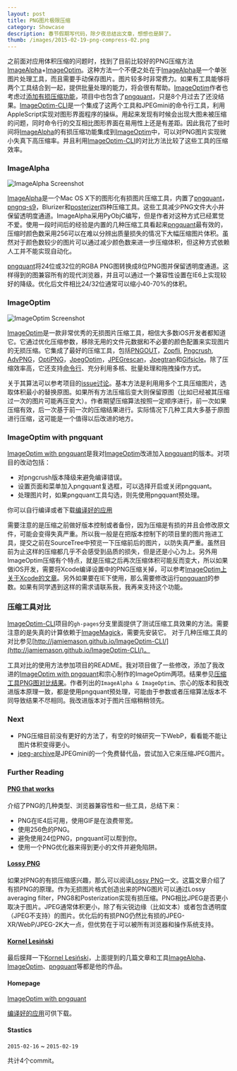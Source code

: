 ```yaml
---
layout: post
title: PNG图片极限压缩
category: Showcase
description: 春节假期写代码，除夕夜总结出文章，想想也是醉了。
thumb: /images/2015-02-19-png-compress-02.png
---
```


之前面对应用体积压缩的问题时，找到了目前比较好的PNG压缩方法[ImageAlpha]+[ImageOptim]。这种方法一个不便之处在于[ImageAlpha]是一个单张图片处理工具，而且需要手动保存图片。图片较多时非常费力。如果有工具能够将两个工具结合到一起，提供批量处理的能力，将会很有帮助。[ImageOptim]作者也考虑过[添加有损压缩功能](https://github.com/pornel/ImageOptim/issues/17)，项目中也包含了[pngquant]，只是8个月过去了还没结果。[ImageOptim-CLI]是一个集成了这两个工具和JPEGmini的命令行工具，利用AppleScript实现对图形界面程序的操纵。用起来发现有时候会出现大图未被压缩的问题，同时命令行的交互相比图形界面在易用性上还是有差距。因此我花了些时间将[ImageAlpha]的有损压缩功能集成到[ImageOptim]中，可以对PNG图片实现微小失真下高压缩率。并且利用[ImageOptim-CLI]的对比方法比较了这些工具的压缩效率。

### ImageAlpha

![ImageAlpha Screenshot](//dn-johnwong.qbox.me/images/2015-02-19-png-compress-01.png)

[ImageAlpha]是一个Mac OS X下的图形化有损图片压缩工具，内置了[pngquant]，[pngnq-s9]，Blurizer和[posterizer]四种压缩工具。这些工具减少PNG文件大小并保留透明度通道。ImageAlpha采用PyObjC编写，但是作者对这种方式已经累觉不爱。使用一段时间后的经验是内置的几种压缩工具看起来[pngquant]最有效的，压缩时颜色数采用256可以在难以分辨出质量损失的情况下大幅压缩图片体积。虽然对于颜色数较少的图片可以通过减少颜色数来进一步压缩体积，但这种方式依赖人工并不能实现自动化。

[pngquant](http://pngquant.org/)将24位或32位的RGBA PNG图转换成8位PNG图并保留透明度通道。这样得到的图兼容所有的现代浏览器，并且可以通过一个兼容性设置在IE6上实现较好的降级。优化后文件相比24/32位通常可以缩小40-70%的体积。

### ImageOptim

![ImageOptim Screenshot](//dn-johnwong.qbox.me/images/2015-02-19-png-compress-02.png)

[ImageOptim]是一款非常优秀的无损图片压缩工具，相信大多数iOS开发者都知道它。它通过优化压缩参数，移除无用的文件元数据和不必要的颜色配置来实现图片的无损压缩。它集成了最好的压缩工具，包括[PNGOUT]，[Zopfli], [Pngcrush], [AdvPNG]，[OptiPNG]，[JpegOptim]，[JPEGrescan]，[Jpegtran]和[Gifsicle]。除了压缩效率高，它还支持[命令行](https://imageoptim.com/command-line.html)、充分利用多核、批量处理和拖拽操作方式。

关于其算法可以参考项目的[issue讨论](https://github.com/pornel/ImageOptim/issues/79)。基本方法是利用用多个工具压缩图片，选取体积最小的替换原图。如果所有方法压缩后变大则保留原图（比如已经被其压缩过一次的图片可能再压变大）。作者期望压缩算法按照一定顺序进行，前一次如果压缩有效，后一次基于前一次的压缩结果进行。实际情况下几种工具大多基于原图进行压缩，这可能是一个值得以后改进的地方。

### ImageOptim with pngquant

[ImageOptim with pngquant]是我对[ImageOptim]改进加入[pngquant]的版本。对项目的改动包括：

- 对pngcrush版本降级来避免编译错误。
- 设置页面和菜单加入pngquant复选框，可以选择开启或关闭pngquant。
- 处理图片时，如果pngquant工具勾选，则先使用pngquant预处理。

你可以自行编译或者下载[编译好的应用](https://github.com/JohnWong/ImageOptim/releases/download/1.5.4/ImageOptim-with-pngquant.zip)

需要注意的是压缩之前做好版本控制或者备份，因为压缩是有损的并且会修改原文件，可能会变得失真严重。所以我一般是在把版本控制下的项目里的图片拖进工具，提交之前在SourceTree中预览一下压缩前后的图片，以防失真严重。虽然目前为止这样的压缩都几乎不会感受到品质的损失，但是还是小心为上。另外用ImageOptim压缩有个特点，就是压缩之后再次压缩体积可能反而变大，所以如果做iOS开发，需要将Xcode编译设置中的PNG压缩关掉，可以参考[ImageOptim上关于Xcode的文章](https://imageoptim.com/xcode.html)。另外如果要在IE下使用，那么需要修改运行[pngquant]的参数。如果有同学遇到这样的需求请联系我，我再来支持这个功能。

### 压缩工具对比

[ImageOptim-CLI]项目的`gh-pages`分支里面提供了测试压缩工具效果的方法。需要注意的是失真的计算依赖于[ImageMagick](http://www.imagemagick.org/)，需要先安装它。 对于几种压缩工具的对比参见[http://jamiemason.github.io/ImageOptim-CLI/](http://jamiemason.github.io/ImageOptim-CLI/)。

工具对比的使用方法参加项目的README。我对项目做了一些修改，添加了我改进的[ImageOptim with pngquant]和宗心制作的ImageOptim两项。结果参见[压缩工具PNG图对比结果](http://johnwong.github.io/ImageOptim-CLI/comparison/png/photoshop/desc/)。作者列出的`ImageAlpha & ImageOptim`、宗心的版本和我改进版本原理一致，都是使用pngquant预处理，可能由于参数或者压缩算法版本不同导致结果不尽相同。我改进版本对于图片压缩稍稍领先。


### Next

- PNG压缩目前没有更好的方法了，有空的时候研究一下WebP，看看能不能让图片体积变得更小。
- [jpeg-archive]是JPEGmini的一个免费替代品，尝试加入它来压缩JPEG图片。

### Further Reading

#### [PNG that works]

介绍了PNG的几种类型、浏览器兼容性和一些工具，总结下来：

* PNG在IE4后可用，使用GIF是在浪费带宽。
* 使用256色的PNG。
* 避免使用24位PNG，pngquant可以帮到你。
* 使用一个PNG优化器来得到更小的文件并避免陷阱。

#### [Lossy PNG]

如果对PNG的有损压缩感兴趣，那么可以阅读[Lossy PNG]一文。这篇文章介绍了有损PNG的原理。作为无损图片格式创造出来的PNG图片可以通过Lossy averaging filter，PNG8和Posterization实现有损压缩。PNG相比JPEG是否更小取决于图片。JPEG通常体积更小，除了有尖锐边缘（比如文本）或者包含透明度（JPEG不支持）的图片。优化后的有损PNG仍然比有损的JPEG-XR/WebP/JPEG-2K大一点，但优势在于可以被所有浏览器和操作系统支持。

#### [Kornel Lesiński]
最后膜拜一下[Kornel Lesiński]，上面提到的几篇文章和工具[ImageAlpha]、[ImageOptim]、[pngquant]等都是他的作品。

#### Homepage

[ImageOptim with pngquant]

[编译好的应用]可供下载。

#### Stastics

`2015-02-16` ~ `2015-02-19`

共计4个commit。

[ImageAlpha]:https://github.com/pornel/ImageAlpha
[ImageOptim]:https://github.com/pornel/ImageOptim
[pngquant]:http://pngquant.org
[pngnq-s9]:http://sourceforge.net/projects/pngnqs9/
[posterizer]:https://github.com/pornel/mediancut-posterizer
[PNGOut]:http://www.advsys.net/ken/util/pngout.htm
[ImageOptim-CLI]:https://github.com/JamieMason/ImageOptim-CLI
[PNG that works]:http://calendar.perfplanet.com/2010/png-that-works/
[Lossy PNG]:http://pngmini.com/lossypng.html
[Zopfli]:http://googledevelopers.blogspot.co.uk/2013/02/compress-data-more-densely-with-zopfli.html
[Pngcrush]:http://pmt.sourceforge.net/pngcrush/
[AdvPNG]:http://advancemame.sourceforge.net/doc-advpng.html
[OptiPNG]:http://optipng.sourceforge.net/
[JpegOptim]:http://www.kokkonen.net/tjko/projects.html
[JPEGrescan]:https://github.com/kud/jpegrescan
[Jpegtran]:http://jpegclub.org/jpegtran/
[Gifsicle]:http://www.lcdf.org/gifsicle/
[jpeg-archive]:https://github.com/danielgtaylor/jpeg-archive
[Kornel Lesiński]:https://github.com/pornel/
[ImageOptim with pngquant]:https://github.com/JohnWong/imageoptim
[编译好的应用]:https://github.com/JohnWong/ImageOptim/releases/tag/1.5.4